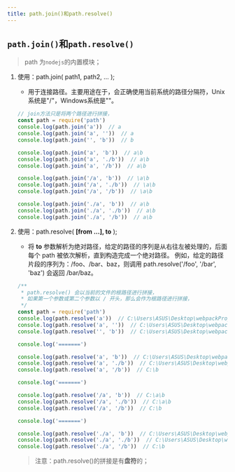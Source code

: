 ```yaml
---
title: path.join()和path.resolve()
---
```


## `path.join()`和`path.resolve()`

> path 为`nodejs`的内置模块；

1. 使用：path.join(  path1, path2, ... );

   -  用于连接路径。主要用途在于，会正确使用当前系统的路径分隔符，Unix系统是"/"，Windows系统是"\"。 

   ```js
   // join方法只是将两个路径进行拼接，
   const path = require('path')
   console.log(path.join('a'))  // a
   console.log(path.join('a', ''))  // a
   console.log(path.join('', 'b'))  // b
   
   console.log(path.join('a', 'b'))  // a\b
   console.log(path.join('a', './b'))  // a\b
   console.log(path.join('a', '/b'))  // a\b
   
   console.log(path.join('/a', 'b'))  // \a\b
   console.log(path.join('/a', './b'))  // \a\b
   console.log(path.join('/a', '/b'))  // \a\b
   
   console.log(path.join('./a', 'b'))  // a\b
   console.log(path.join('./a', './b'))  // a\b
   console.log(path.join('./a', '/b'))  // a\b
   ```

2. 使用：path.resolve( **[from ...], to** );

   -  将 **to** 参数解析为绝对路径，给定的路径的序列是从右往左被处理的，后面每个 path 被依次解析，直到构造完成一个绝对路径。 例如，给定的路径片段的序列为：/foo、/bar、baz，则调用 path.resolve('/foo', '/bar', 'baz') 会返回 /bar/baz。 

   ```js
   /**
    * path.resolve() 会以当前的文件的根路径进行拼接，
    * 如果第一个参数或第二个参数以 / 开头，那么会作为根路径进行拼接，
    */
   const path = require('path')
   console.log(path.resolve('a'))  // C:\Users\ASUS\Desktop\webpackProject\src\a
   console.log(path.resolve('a', ''))  // C:\Users\ASUS\Desktop\webpackProject\src\a
   console.log(path.resolve('', 'b'))  // C:\Users\ASUS\Desktop\webpackProject\src\b
   
   console.log('=======')
   
   console.log(path.resolve('a', 'b'))  // C:\Users\ASUS\Desktop\webpackProject\src\a\b
   console.log(path.resolve('a', './b'))  // C:\Users\ASUS\Desktop\webpackProject\src\a\b
   console.log(path.resolve('a', '/b'))  // C:\b
   
   console.log('=======')
   
   console.log(path.resolve('/a', 'b'))  // C:\a\b
   console.log(path.resolve('/a', './b'))  // C:\a\b
   console.log(path.resolve('/a', '/b'))  // C:\b
   
   console.log('=======')
   
   console.log(path.resolve('./a', 'b'))  // C:\Users\ASUS\Desktop\webpackProject\src\a\b
   console.log(path.resolve('./a', './b'))  // C:\Users\ASUS\Desktop\webpackProject\src\a\b
   console.log(path.resolve('./a', '/b'))  // C:\b
   ```

   > 注意：path.resolve()的拼接是有**盘符**的；



